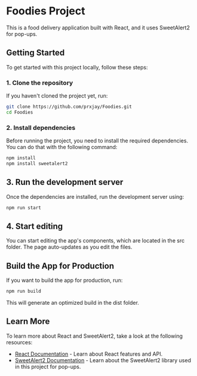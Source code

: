 # Foodies Project

This is a food delivery application built with React, and it uses SweetAlert2 for pop-ups.

## Getting Started

To get started with this project locally, follow these steps:

### 1. Clone the repository
If you haven't cloned the project yet, run:

```bash
git clone https://github.com/prxjay/Foodies.git
cd Foodies
```
### 2. Install dependencies

Before running the project, you need to install the required dependencies. You can do that with the following command:

```bash
npm install
npm install sweetalert2
```
## 3. Run the development server

Once the dependencies are installed, run the development server using:

```bash
npm run start
```
## 4. Start editing
You can start editing the app's components, which are located in the src folder. The page auto-updates as you edit the files.

## Build the App for Production
If you want to build the app for production, run:
```bash
npm run build
```
This will generate an optimized build in the dist folder.

## Learn More
To learn more about React and SweetAlert2, take a look at the following resources:

- [React Documentation](https://reactjs.org/docs/getting-started.html) - Learn about React features and API.
- [SweetAlert2 Documentation](https://sweetalert2.github.io/) - Learn about the SweetAlert2 library used in this project for pop-ups.



